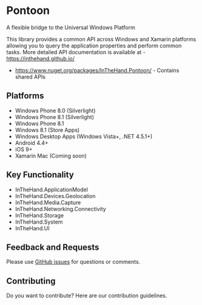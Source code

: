 # Pontoon
A flexible bridge to the Universal Windows Platform

This library provides a common API across Windows and Xamarin platforms allowing you to query the application properties and perform common tasks. More detailed API documentation is available at - https://inthehand.github.io/

- https://www.nuget.org/packages/InTheHand.Pontoon/ - Contains shared APIs

## Platforms
- Windows Phone 8.0 (Silverlight)
- Windows Phone 8.1 (Silverlight)
- Windows Phone 8.1
- Windows 8.1 (Store Apps)
- Windows Desktop Apps (Windows Vista+, .NET 4.5.1+)
- Android 4.4+
- iOS 9+
- Xamarin Mac (Coming soon)

## Key Functionality
- InTheHand.ApplicationModel
- InTheHand.Devices.Geolocation
- InTheHand.Media.Capture
- InTheHand.Networking.Connectivity
- InTheHand.Storage
- InTheHand.System
- InTheHand.UI

## Feedback and Requests
Please use [GitHub issues](https://github.com/inthehand/Pontoon/issues) for questions or comments.

## Contributing
Do you want to contribute? Here are our contribution guidelines.